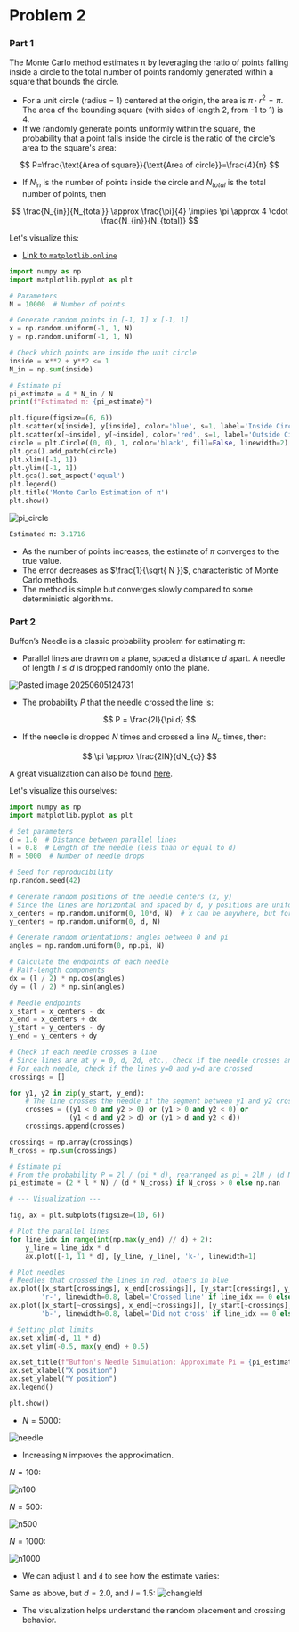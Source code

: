 # Problem 2

### Part 1

The Monte Carlo method estimates π by leveraging the ratio of points falling inside a circle to the total number of points randomly generated within a square that bounds the circle.

- For a unit circle (radius = 1) centered at the origin, the area is $π·r^2 = π$. The area of the bounding square (with sides of length 2, from -1 to 1) is 4.
- If we randomly generate points uniformly within the square, the probability that a point falls inside the circle is the ratio of the circle's area to the square's area:

$$
P=\frac{\text{Area of square}}{\text{Area of circle}}=\frac{4}{π}
$$

- If $N_{in}$ is the number of points inside the circle and $N_{total}$ is the total number of points, then

$$
\frac{N_{in}}{N_{total}} \approx \frac{\pi}{4} \implies \pi \approx 4 \cdot \frac{N_{in}}{N_{total}}
$$


Let's visualize this:

- [Link to `matplotlib.online`]()

```Python
import numpy as np
import matplotlib.pyplot as plt

# Parameters
N = 10000  # Number of points

# Generate random points in [-1, 1] x [-1, 1]
x = np.random.uniform(-1, 1, N)
y = np.random.uniform(-1, 1, N)

# Check which points are inside the unit circle
inside = x**2 + y**2 <= 1
N_in = np.sum(inside)

# Estimate pi
pi_estimate = 4 * N_in / N
print(f"Estimated π: {pi_estimate}")

plt.figure(figsize=(6, 6))
plt.scatter(x[inside], y[inside], color='blue', s=1, label='Inside Circle')
plt.scatter(x[~inside], y[~inside], color='red', s=1, label='Outside Circle')
circle = plt.Circle((0, 0), 1, color='black', fill=False, linewidth=2)
plt.gca().add_patch(circle)
plt.xlim([-1, 1])
plt.ylim([-1, 1])
plt.gca().set_aspect('equal')
plt.legend()
plt.title('Monte Carlo Estimation of π')
plt.show()
```
![pi_circle](https://github.com/user-attachments/assets/2ee43e46-6744-4d8d-8d8a-d24d52543273)



```Python
Estimated π: 3.1716
```

- As the number of points increases, the estimate of $π$ converges to the true value.
- The error decreases as $\frac{1}{\sqrt{ N }}$, characteristic of Monte Carlo methods.
- The method is simple but converges slowly compared to some deterministic algorithms.
### Part 2

Buffon’s Needle is a classic probability problem for estimating $π$:

- Parallel lines are drawn on a plane, spaced a distance $d$ apart. A needle of length $l \leq d$ is dropped randomly onto the plane.


![Pasted image 20250605124731](https://github.com/user-attachments/assets/ae520ef4-b57b-4c48-b130-916736ece60e)



- The probability $P$ that the needle crossed the line is:

$$
P = \frac{2l}{\pi d}
$$

- If the needle is dropped $N$ times and crossed a line $N_{c}$ times, then:

$$
\pi \approx \frac{2lN}{dN_{c}}
$$

A great visualization can also be found [here](https://www.ventrella.com/Buffon/).

Let's visualize this ourselves:


```Python
import numpy as np
import matplotlib.pyplot as plt

# Set parameters
d = 1.0  # Distance between parallel lines
l = 0.8  # Length of the needle (less than or equal to d)
N = 5000  # Number of needle drops

# Seed for reproducibility
np.random.seed(42)

# Generate random positions of the needle centers (x, y)
# Since the lines are horizontal and spaced by d, y positions are uniformly distributed within [0, d]
x_centers = np.random.uniform(0, 10*d, N)  # x can be anywhere, but for visualization, limit to some range
y_centers = np.random.uniform(0, d, N)

# Generate random orientations: angles between 0 and pi
angles = np.random.uniform(0, np.pi, N)

# Calculate the endpoints of each needle
# Half-length components
dx = (l / 2) * np.cos(angles)
dy = (l / 2) * np.sin(angles)

# Needle endpoints
x_start = x_centers - dx
x_end = x_centers + dx
y_start = y_centers - dy
y_end = y_centers + dy

# Check if each needle crosses a line
# Since lines are at y = 0, d, 2d, etc., check if the needle crosses any line
# For each needle, check if the lines y=0 and y=d are crossed
crossings = []

for y1, y2 in zip(y_start, y_end):
    # The line crosses the needle if the segment between y1 and y2 crosses y=0 or y=d
    crosses = ((y1 < 0 and y2 > 0) or (y1 > 0 and y2 < 0) or
               (y1 < d and y2 > d) or (y1 > d and y2 < d))
    crossings.append(crosses)

crossings = np.array(crossings)
N_cross = np.sum(crossings)

# Estimate pi
# From the probability P = 2l / (pi * d), rearranged as pi ≈ 2lN / (d Nc)
pi_estimate = (2 * l * N) / (d * N_cross) if N_cross > 0 else np.nan

# --- Visualization ---

fig, ax = plt.subplots(figsize=(10, 6))

# Plot the parallel lines
for line_idx in range(int(np.max(y_end) // d) + 2):
    y_line = line_idx * d
    ax.plot([-1, 11 * d], [y_line, y_line], 'k-', linewidth=1)

# Plot needles
# Needles that crossed the lines in red, others in blue
ax.plot([x_start[crossings], x_end[crossings]], [y_start[crossings], y_end[crossings]],
        'r-', linewidth=0.8, label='Crossed line' if line_idx == 0 else "")
ax.plot([x_start[~crossings], x_end[~crossings]], [y_start[~crossings], y_end[~crossings]],
        'b-', linewidth=0.8, label='Did not cross' if line_idx == 0 else "")

# Setting plot limits
ax.set_xlim(-d, 11 * d)
ax.set_ylim(-0.5, max(y_end) + 0.5)

ax.set_title(f"Buffon's Needle Simulation: Approximate Pi = {pi_estimate:.4f}")
ax.set_xlabel("X position")
ax.set_ylabel("Y position")
ax.legend()

plt.show()
```

- $N=5000$:

![needle](https://github.com/user-attachments/assets/a4404d97-dd23-4e98-bede-e2d80ca5018d)


- Increasing `N` improves the approximation.

$N=100$:

![n100](https://github.com/user-attachments/assets/d2bfeb49-e623-4b37-bb3a-c8fa17e7ab5e)


$N=500$:

![n500](https://github.com/user-attachments/assets/b389015e-bda6-4233-a8f9-5d6add80a467)


$N=1000$:

![n1000](https://github.com/user-attachments/assets/01bb9d6f-edca-4d11-9806-f131fde23020)

- We can adjust `l` and `d` to see how the estimate varies:

Same as above, but $d=2.0$, and $l=1.5$:
![changleld](https://github.com/user-attachments/assets/8f89da1b-8950-4f5a-af99-392eb6ad6405)



- The visualization helps understand the random placement and crossing behavior.
